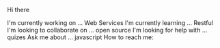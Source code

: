 Hi there

I'm currently working on ... Web Services
I'm currently learning ... Restful
I'm looking to collaborate on ... open source
I'm looking for help with ... quizes
Ask me about ... javascript
How to reach me:
